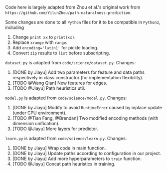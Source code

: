 Code here is largely adapted from Zhou et al.'s original work from 
`https://github.com/YilunZhou/path-naturalness-prediction`.

Some changes are done to all `Python` files for it to be compatible in `Python3`, including
1. Change `print xx` to `print(xx)`.
1. Replace `xrange` with `range`.
1. Add `encoding='latin1'` for pickle loading.
1. Convert `zip` results to `list` before subscripting.

`dataset.py` is adapted from `code/science/dataset.py`.
Changes:
1. [DONE by Jiayu] Add two parameters for feature and data paths respectively in class constructor (for implementation flexibility).
1. [TODO @Wang Qian] New features for edges.
1. [TODO @Jiayu] Path heuristics util.

`model.py` is adapted from `code/science/model.py`.
Changes:
1. [DONE by Jiayu] Modify to avoid `RuntimeError` caused by inplace update (under CPU environment).
1. [TODO @Tian Fang, @Brendan] Two modified encoding methods (with dimension unification).
1. [TODO @Jiayu] More layers for predictor.

`learn.py` is adapted from `code/science/learn.py`.
Changes:
1. [DONE by Jiayu] Wrap code in main function.
1. [DONE by Jiayu] Update paths according to configuration in our project.
1. [DONE by Jiayu] Add more hyperparameters to `train` function.
1. [TODO @Jiayu] Concat path heuristics in training.
